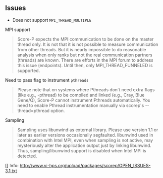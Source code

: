 ## Issues

- Does not support `MPI_THREAD_MULTIPLE`

MPI support

> Score-P expects the MPI communication to be done on the master
> thread only. It is not that it is not possible to measure
> communication from other threads. But it is nearly impossible to
> do reasonable analysis when only ranks but not the real
> communication partners (threads) are known. There are efforts in
> the MPI forum to address this issue (endpoints). Until then, only
> MPI_THREAD_FUNNELED is supported.

Need to pass flag to instrument `pthreads`

> Please note that on systems where Pthreads don't need extra flags
> (like e.g., -pthread) to be compiled and linked (e.g., Cray, Blue
> Gene/Q), Score-P cannot instrument Pthreads automatically. You need
> to enable Pthread instrumentation manually via scorep's
> --thread=pthread option.

Sampling

> Sampling uses libunwind as external library. Please use version
> 1.1 or later as earlier versions occasionally segfaulted.
> libunwind used in combination with Intel MPI, even when sampling
> is not active, may mysteriously alter the application output
> just by linking libunwind. Thus, sampling/libunwind support is
> disabled when Intel MPI is detected.

[] Info: http://www.vi-hps.org/upload/packages/scorep/OPEN_ISSUES-3.1.txt 
